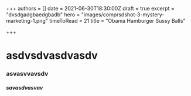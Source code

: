 +++
authors = []
date = 2021-06-30T18:30:00Z
draft = true
excerpt = "dvsdgadgbaedgbadb"
hero = "images/comprsdshot-3-mystery-marketing-1.png"
timeToRead = 21
title = "Obama Hamburger Sussy Balls"

+++
# asdvsdvasdvasdv

### asvasvvavsdv

##### savasdvasvav